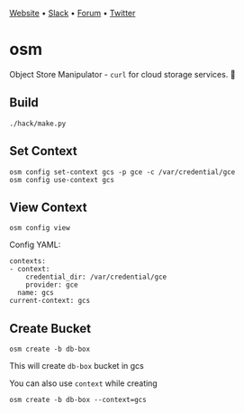 [Website](https://appscode.com) • [Slack](https://appscode.slack.com) • [Forum](https://discuss.appscode.com) • [Twitter](https://twitter.com/AppsCodeHQ)

# osm
Object Store Manipulator - `curl` for cloud storage services. 🙌

## Build

    ./hack/make.py

## Set Context
    osm config set-context gcs -p gce -c /var/credential/gce
    osm config use-context gcs

## View Context

    osm config view

Config YAML:

    contexts:
    - context:
        credential_dir: /var/credential/gce
        provider: gce
      name: gcs
    current-context: gcs

## Create Bucket
    osm create -b db-box

This will create `db-box` bucket in gcs

You can also use `context` while creating

    osm create -b db-box --context=gcs
